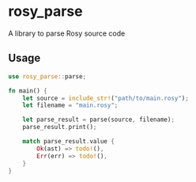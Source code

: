 # rosy_parse
A library to parse Rosy source code

## Usage
```rust
use rosy_parse::parse;

fn main() {
	let source = include_str!("path/to/main.rosy");
	let filename = "main.rosy";

	let parse_result = parse(source, filename);
	parse_result.print();

	match parse_result.value {
		Ok(ast) => todo!(),
		Err(err) => todo!(),
	}
}
```

